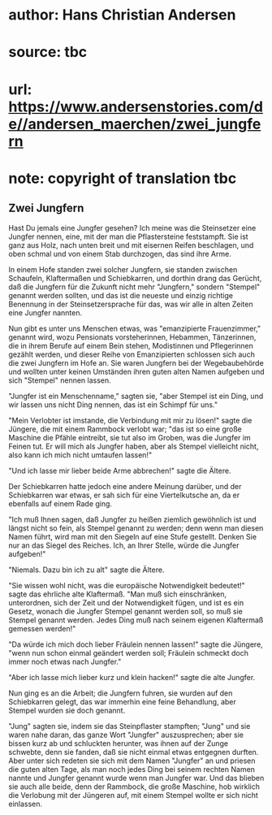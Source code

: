# author: Hans Christian Andersen
# source: tbc
# url: https://www.andersenstories.com/de//andersen_maerchen/zwei_jungfern
# note: copyright of translation tbc

## Zwei Jungfern 

Hast Du jemals eine Jungfer gesehen? Ich meine was die Steinsetzer eine
Jungfer nennen, eine, mit der man die Pflastersteine feststampft. Sie
ist ganz aus Holz, nach unten breit und mit eisernen Reifen beschlagen,
und oben schmal und von einem Stab durchzogen, das sind ihre Arme.

In einem Hofe standen zwei solcher Jungfern, sie standen zwischen
Schaufeln, Klaftermaßen und Schiebkarren, und dorthin drang das Gerücht,
daß die Jungfern für die Zukunft nicht mehr "Jungfern," sondern
"Stempel" genannt werden sollten, und das ist die neueste und einzig
richtige Benennung in der Steinsetzersprache für das, was wir alle in
alten Zeiten eine Jungfer nannten.

Nun gibt es unter uns Menschen etwas, was "emanzipierte Frauenzimmer,"
genannt wird, wozu Pensionats vorsteherinnen, Hebammen, Tänzerinnen, die
in ihrem Berufe auf einem Bein stehen, Modistinnen und Pflegerinnen
gezählt werden, und dieser Reihe von Emanzipierten schlossen sich auch
die zwei Jungfern im Hofe an. Sie waren Jungfern bei der Wegebaubehörde
und wollten unter keinen Umständen ihren guten alten Namen aufgeben und
sich "Stempel" nennen lassen.

"Jungfer ist ein Menschenname," sagten sie, "aber Stempel ist ein
Ding, und wir lassen uns nicht Ding nennen, das ist ein Schimpf für
uns."

"Mein Verlobter ist imstande, die Verbindung mit mir zu lösen!" sagte
die Jüngere, die mit einem Rammbock verlobt war; "das ist so eine große
Maschine die Pfähle eintreibt, sie tut also im Groben, was die Jungfer
im Feinen tut. Er will mich als Jungfer haben, aber als Stempel
vielleicht nicht, also kann ich mich nicht umtaufen lassen!"

"Und ich lasse mir lieber beide Arme abbrechen!" sagte die Ältere.

Der Schiebkarren hatte jedoch eine andere Meinung darüber, und der
Schiebkarren war etwas, er sah sich für eine Viertelkutsche an, da er
ebenfalls auf einem Rade ging.

"Ich muß Ihnen sagen, daß Jungfer zu heißen ziemlich gewöhnlich ist und
längst nicht so fein, als Stempel genannt zu werden; denn wenn man
diesen Namen führt, wird man mit den Siegeln auf eine Stufe gestellt.
Denken Sie nur an das Siegel des Reiches. Ich, an Ihrer Stelle, würde
die Jungfer aufgeben!"

"Niemals. Dazu bin ich zu alt" sagte die Ältere.

"Sie wissen wohl nicht, was die europäische Notwendigkeit bedeutet!"
sagte das ehrliche alte Klaftermaß. "Man muß sich einschränken,
unterordnen, sich der Zeit und der Notwendigkeit fügen, und ist es ein
Gesetz, wonach die Jungfer Stempel genannt werden soll, so muß sie
Stempel genannt werden. Jedes Ding muß nach seinem eigenen Klaftermaß
gemessen werden!"

"Da würde ich mich doch lieber Fräulein nennen lassen!" sagte die
Jüngere, "wenn nun schon einmal geändert werden soll; Fräulein schmeckt
doch immer noch etwas nach Jungfer."

"Aber ich lasse mich lieber kurz und klein hacken!" sagte die alte
Jungfer.

Nun ging es an die Arbeit; die Jungfern fuhren, sie wurden auf den
Schiebkarren gelegt, das war immerhin eine feine Behandlung, aber
Stempel wurden sie doch genannt.

"Jung" sagten sie, indem sie das Steinpflaster stampften; "Jung" und
sie waren nahe daran, das ganze Wort "Jungfer" auszusprechen; aber sie
bissen kurz ab und schluckten herunter, was ihnen auf der Zunge
schwebte, denn sie fanden, daß sie nicht einmal etwas entgegnen durften.
Aber unter sich redeten sie sich mit dem Namen "Jungfer" an und
priesen die guten alten Tage, als man noch jedes Ding bei seinem rechten
Namen nannte und Jungfer genannt wurde wenn man Jungfer war. Und das
blieben sie auch alle beide, denn der Rammbock, die große Maschine, hob
wirklich die Verlobung mit der Jüngeren auf, mit einem Stempel wollte er
sich nicht einlassen.
